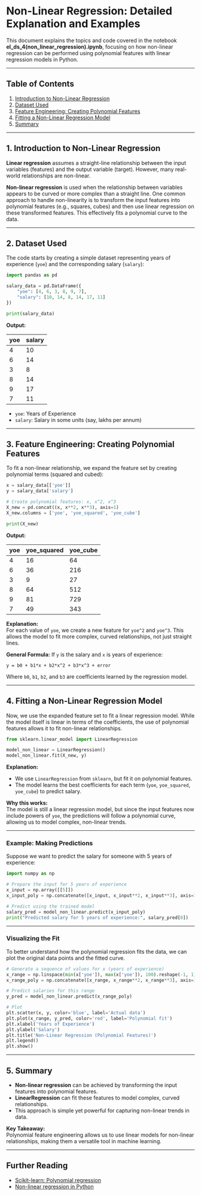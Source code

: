# Non-Linear Regression: Detailed Explanation and Examples

This document explains the topics and code covered in the notebook **el_ds_4(non_linear_regression).ipynb**, focusing on how non-linear regression can be performed using polynomial features with linear regression models in Python.

---

## Table of Contents

1. [Introduction to Non-Linear Regression](#introduction)
2. [Dataset Used](#dataset)
3. [Feature Engineering: Creating Polynomial Features](#feature-engineering)
4. [Fitting a Non-Linear Regression Model](#fitting-model)
5. [Summary](#summary)

---

<a name="introduction"></a>
## 1. Introduction to Non-Linear Regression

**Linear regression** assumes a straight-line relationship between the input variables (features) and the output variable (target). However, many real-world relationships are non-linear.

**Non-linear regression** is used when the relationship between variables appears to be curved or more complex than a straight line. One common approach to handle non-linearity is to transform the input features into polynomial features (e.g., squares, cubes) and then use linear regression on these transformed features. This effectively fits a polynomial curve to the data.

---

<a name="dataset"></a>
## 2. Dataset Used

The code starts by creating a simple dataset representing years of experience (`yoe`) and the corresponding salary (`salary`):

```python
import pandas as pd

salary_data = pd.DataFrame({
    "yoe": [4, 6, 3, 8, 9, 7],
    "salary": [10, 14, 8, 14, 17, 11]
})

print(salary_data)
```

**Output:**

| yoe | salary |
|-----|--------|
|  4  |   10   |
|  6  |   14   |
|  3  |    8   |
|  8  |   14   |
|  9  |   17   |
|  7  |   11   |

- `yoe`: Years of Experience
- `salary`: Salary in some units (say, lakhs per annum)

---

<a name="feature-engineering"></a>
## 3. Feature Engineering: Creating Polynomial Features

To fit a non-linear relationship, we expand the feature set by creating polynomial terms (squared and cubed):

```python
x = salary_data[['yoe']]
y = salary_data['salary']

# Create polynomial features: x, x^2, x^3
X_new = pd.concat((x, x**2, x**3), axis=1)
X_new.columns = ['yoe', 'yoe_squared', 'yoe_cube']

print(X_new)
```

**Output:**

| yoe | yoe_squared | yoe_cube |
|-----|-------------|----------|
|  4  |     16      |    64    |
|  6  |     36      |   216    |
|  3  |      9      |    27    |
|  8  |     64      |   512    |
|  9  |     81      |   729    |
|  7  |     49      |   343    |

**Explanation:**  
For each value of `yoe`, we create a new feature for `yoe^2` and `yoe^3`. This allows the model to fit more complex, curved relationships, not just straight lines.

**General Formula:**
If `y` is the salary and `x` is years of experience:
```
y = b0 + b1*x + b2*x^2 + b3*x^3 + error
```
Where `b0`, `b1`, `b2`, and `b3` are coefficients learned by the regression model.

---

<a name="fitting-model"></a>
## 4. Fitting a Non-Linear Regression Model

Now, we use the expanded feature set to fit a linear regression model. While the model itself is linear in terms of the coefficients, the use of polynomial features allows it to fit non-linear relationships.

```python
from sklearn.linear_model import LinearRegression

model_non_linear = LinearRegression()
model_non_linear.fit(X_new, y)
```

**Explanation:**  
- We use `LinearRegression` from `sklearn`, but fit it on polynomial features.
- The model learns the best coefficients for each term (`yoe`, `yoe_squared`, `yoe_cube`) to predict salary.

**Why this works:**  
The model is still a linear regression model, but since the input features now include powers of `yoe`, the predictions will follow a polynomial curve, allowing us to model complex, non-linear trends.

---

### Example: Making Predictions

Suppose we want to predict the salary for someone with 5 years of experience:

```python
import numpy as np

# Prepare the input for 5 years of experience
x_input = np.array([[5]])
x_input_poly = np.concatenate([x_input, x_input**2, x_input**3], axis=1)

# Predict using the trained model
salary_pred = model_non_linear.predict(x_input_poly)
print("Predicted salary for 5 years of experience:", salary_pred[0])
```

---

### Visualizing the Fit

To better understand how the polynomial regression fits the data, we can plot the original data points and the fitted curve.

```python
# Generate a sequence of values for x (years of experience)
x_range = np.linspace(min(x['yoe']), max(x['yoe']), 100).reshape(-1, 1)
x_range_poly = np.concatenate([x_range, x_range**2, x_range**3], axis=1)

# Predict salaries for this range
y_pred = model_non_linear.predict(x_range_poly)

# Plot
plt.scatter(x, y, color='blue', label='Actual data')
plt.plot(x_range, y_pred, color='red', label='Polynomial fit')
plt.xlabel('Years of Experience')
plt.ylabel('Salary')
plt.title('Non-Linear Regression (Polynomial Features)')
plt.legend()
plt.show()
```

---

<a name="summary"></a>
## 5. Summary

- **Non-linear regression** can be achieved by transforming the input features into polynomial features.
- **LinearRegression** can fit these features to model complex, curved relationships.
- This approach is simple yet powerful for capturing non-linear trends in data.

**Key Takeaway:**  
Polynomial feature engineering allows us to use linear models for non-linear relationships, making them a versatile tool in machine learning.

---

## Further Reading

- [Scikit-learn: Polynomial regression](https://scikit-learn.org/stable/auto_examples/linear_model/plot_polynomial_interpolation.html)
- [Non-linear regression in Python](https://machinelearningmastery.com/polynomial-regression-for-predicting-sales/)
